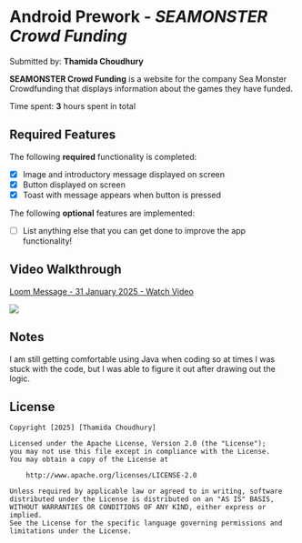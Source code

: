 # Android Prework - *SEAMONSTER Crowd Funding*

Submitted by: **Thamida Choudhury**

**SEAMONSTER Crowd Funding** is a website for the company Sea Monster Crowdfunding that displays information about the games they have funded. 

Time spent: **3** hours spent in total

## Required Features

The following **required** functionality is completed:

* [X] Image and introductory message displayed on screen
* [X] Button displayed on screen
* [X] Toast with message appears when button is pressed 

The following **optional** features are implemented:

* [ ] List anything else that you can get done to improve the app functionality!

## Video Walkthrough
<div>
    <a href="https://www.loom.com/share/d5e36439cc84426ca2d6789b0ed017ba">
      <p>Loom Message - 31 January 2025 - Watch Video</p>
    </a>
    <a href="https://www.loom.com/share/d5e36439cc84426ca2d6789b0ed017ba">
      <img style="max-width:300px;" src="https://cdn.loom.com/sessions/thumbnails/d5e36439cc84426ca2d6789b0ed017ba-ce685bbcdb879840-full-play.gif">
    </a>
  </div>
  

## Notes

I am still getting comfortable using Java when coding so at times I was stuck with the code, but I was able to figure it out after drawing out the logic.

## License

    Copyright [2025] [Thamida Choudhury]

    Licensed under the Apache License, Version 2.0 (the "License");
    you may not use this file except in compliance with the License.
    You may obtain a copy of the License at

        http://www.apache.org/licenses/LICENSE-2.0

    Unless required by applicable law or agreed to in writing, software
    distributed under the License is distributed on an "AS IS" BASIS,
    WITHOUT WARRANTIES OR CONDITIONS OF ANY KIND, either express or implied.
    See the License for the specific language governing permissions and
    limitations under the License.